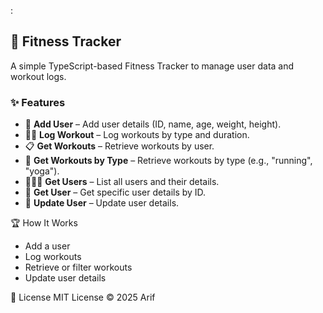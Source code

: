 :  

## 🚀 **Fitness Tracker**  

A simple TypeScript-based Fitness Tracker to manage user data and workout logs.  

### ✨ **Features**  
- 👤 **Add User** – Add user details (ID, name, age, weight, height).  
- 🏋️‍♂️ **Log Workout** – Log workouts by type and duration.  
- 📋 **Get Workouts** – Retrieve workouts by user.  
- 🔎 **Get Workouts by Type** – Retrieve workouts by type (e.g., "running", "yoga").  
- 🧑‍🤝‍🧑 **Get Users** – List all users and their details.  
- 📂 **Get User** – Get specific user details by ID.  
- 🔄 **Update User** – Update user details.  

🏆 How It Works
 - Add a user
 - Log workouts
 - Retrieve or filter workouts
 - Update user details


📄 License
MIT License © 2025 Arif

